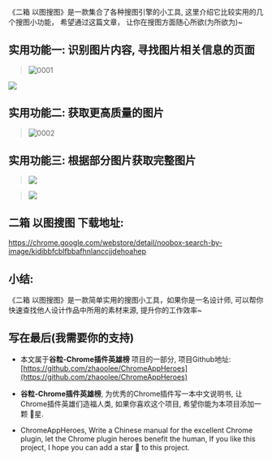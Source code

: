《二箱 以图搜图》是一款集合了各种搜图引擎的小工具,  这里介绍它比较实用的几个搜图小功能， 希望通过这篇文章， 让你在搜图方面随心所欲(为所欲为)~

## 实用功能一: 识别图片内容, 寻找图片相关信息的页面

> ![0001](https://v2fy.com/asset/054_er_xiang_yi_tu_sou_tu/61757068-93ce3880-adf1-11e9-8903-ebf313fb6098.gif)

![](https://v2fy.com/asset/054_er_xiang_yi_tu_sou_tu/61839185-3b656c80-aebf-11e9-9953-0e0846ccc7d1.jpg)

## 实用功能二: 获取更高质量的图片

> ![0002](https://v2fy.com/asset/054_er_xiang_yi_tu_sou_tu/61757094-ac3e5300-adf1-11e9-9e82-76a021aecb0f.gif)


## 实用功能三: 根据部分图片获取完整图片

> ![](https://v2fy.com/asset/054_er_xiang_yi_tu_sou_tu/61838554-6f8b5e00-aebc-11e9-88e9-e6a2b8c10590.gif)


>![](https://v2fy.com/asset/054_er_xiang_yi_tu_sou_tu/61838270-15d66400-aebb-11e9-91d0-3c6a2045efc9.jpg)


## 二箱 以图搜图 下载地址:


https://chrome.google.com/webstore/detail/noobox-search-by-image/kidibbfcblfbbafhnlanccjjdehoahep



## 小结:
《二箱 以图搜图》是一款简单实用的搜图小工具，如果你是一名设计师, 可以帮你快速查找他人设计作品中所用的素材来源, 提升你的工作效率~





## 写在最后(我需要你的支持)

- 本文属于**谷粒-Chrome插件英雄榜** 项目的一部分, 项目Github地址: [https://github.com/zhaoolee/ChromeAppHeroes](https://github.com/zhaoolee/ChromeAppHeroes)

- **谷粒-Chrome插件英雄榜**, 为优秀的Chrome插件写一本中文说明书, 让Chrome插件英雄们造福人类, 如果你喜欢这个项目, 希望你能为本项目添加一颗 🌟星.

- ChromeAppHeroes, Write a Chinese manual for the excellent Chrome plugin, let the Chrome plugin heroes benefit the human, If you like this project, I hope you can add a star 🌟 to this project.